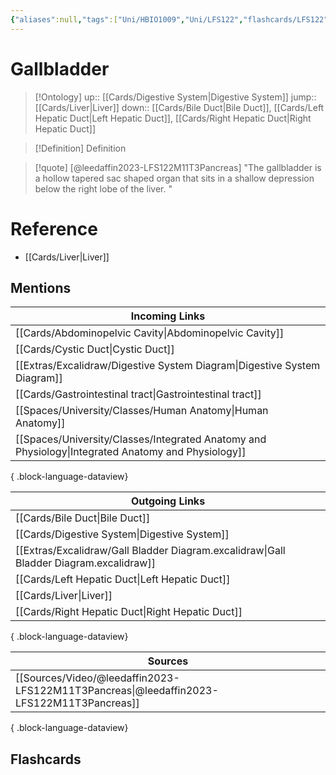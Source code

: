 ```yaml
---
{"aliases":null,"tags":["Uni/HBIO1009","Uni/LFS122","flashcards/LFS122"],"dg-publish":true,"permalink":"/cards/gallbladder/","dgPassFrontmatter":true}
---
```


# Gallbladder

> [!Ontology]
> up:: [[Cards/Digestive System\|Digestive System]]
> jump:: [[Cards/Liver\|Liver]]
> down:: [[Cards/Bile Duct\|Bile Duct]], [[Cards/Left Hepatic Duct\|Left Hepatic Duct]], [[Cards/Right Hepatic Duct\|Right Hepatic Duct]]

> [!Definition] Definition

> [!quote] [@leedaffin2023-LFS122M11T3Pancreas]
> "The gallbladder is a hollow tapered sac shaped organ that sits in a shallow depression below the right lobe of the liver. "

<style> .container {font-family: sans-serif; text-align: center;} .button-wrapper button {z-index: 1;height: 40px; width: 100px; margin: 10px;padding: 5px;} .excalidraw .App-menu_top .buttonList { display: flex;} .excalidraw-wrapper { height: 800px; margin: 50px; position: relative;} :root[dir="ltr"] .excalidraw .layer-ui__wrapper .zen-mode-transition.App-menu_bottom--transition-left {transform: none;} </style><script src="https://cdn.jsdelivr.net/npm/react@17/umd/react.production.min.js"></script><script src="https://cdn.jsdelivr.net/npm/react-dom@17/umd/react-dom.production.min.js"></script><script type="text/javascript" src="https://cdn.jsdelivr.net/npm/@excalidraw/excalidraw@0/dist/excalidraw.production.min.js"></script><div id="Gall_Bladder_Diagramexcalidraw.md1"></div><script>(function(){const InitialData={"type":"excalidraw","version":2,"source":"https://github.com/zsviczian/obsidian-excalidraw-plugin/releases/tag/1.9.23","elements":[{"type":"image","version":585,"versionNonce":560363609,"isDeleted":false,"id":"a4GSiVSAETIYL_67J8zXQ","fillStyle":"hachure","strokeWidth":2,"strokeStyle":"solid","roughness":1,"opacity":50,"angle":0,"x":-389.4228049894887,"y":-403.9316306890493,"strokeColor":"transparent","backgroundColor":"transparent","width":949.1284179687499,"height":664.5488755627093,"seed":1526565399,"groupIds":[],"frameId":null,"roundness":null,"boundElements":[],"updated":1696485882987,"link":null,"locked":false,"status":"pending","fileId":"e5e4794193b5947ee65912f5f5269a0194f525eb","scale":[1,1]},{"type":"image","version":202,"versionNonce":1885680855,"isDeleted":false,"id":"mtLnKsOcSZtuJsOvjkFuD","fillStyle":"hachure","strokeWidth":1,"strokeStyle":"solid","roughness":1,"opacity":100,"angle":0,"x":-359.90216064453125,"y":-246.15752792358398,"strokeColor":"transparent","backgroundColor":"transparent","width":721.3259619023812,"height":505.0489984509135,"seed":917708761,"groupIds":[],"frameId":null,"roundness":null,"boundElements":[],"updated":1696485142199,"link":null,"locked":false,"status":"pending","fileId":"569c40dc856d36bf45de774d8ee70b076ab126ac","scale":[1,1]},{"type":"rectangle","version":96,"versionNonce":1848492791,"isDeleted":false,"id":"xxK97zej","fillStyle":"hachure","strokeWidth":1,"strokeStyle":"solid","roughness":1,"opacity":100,"angle":0,"x":-263.8923119234753,"y":-142.73015718574982,"strokeColor":"#1e1e1e","backgroundColor":"transparent","width":168.77987670898438,"height":37,"seed":38625,"groupIds":[],"frameId":null,"roundness":{"type":1},"boundElements":[{"type":"text","id":"wkg4gPtz"},{"id":"8mpPRV3ibglJaG3HgLCYq","type":"arrow"}],"updated":1696485688871,"link":null,"locked":false},{"type":"text","version":97,"versionNonce":1342750615,"isDeleted":false,"id":"wkg4gPtz","fillStyle":"hachure","strokeWidth":1,"strokeStyle":"solid","roughness":1,"opacity":100,"angle":0,"x":-238.0723198580456,"y":-136.73015718574982,"strokeColor":"#1e1e1e","backgroundColor":"transparent","width":117.139892578125,"height":25,"seed":66789,"groupIds":[],"frameId":null,"roundness":{"type":1},"boundElements":[],"updated":1696485678924,"link":"[[Cards/Cystic Duct\|Cystic Duct]]","locked":false,"fontSize":20,"fontFamily":1,"text":"Cystic Duct","rawText":"[[Cards/Cystic Duct\|Cystic Duct]]","textAlign":"center","verticalAlign":"middle","containerId":"xxK97zej","originalText":"Cystic Duct","lineHeight":1.25,"baseline":16},{"type":"arrow","version":248,"versionNonce":319415093,"isDeleted":false,"id":"8mpPRV3ibglJaG3HgLCYq","fillStyle":"hachure","strokeWidth":2,"strokeStyle":"solid","roughness":1,"opacity":100,"angle":0,"x":-93.04959143213478,"y":-127.0377927573331,"strokeColor":"#1e1e1e","backgroundColor":"transparent","width":166.20358386671683,"height":81.83869511248118,"seed":1906398777,"groupIds":[],"frameId":null,"roundness":{"type":2},"boundElements":[],"updated":1696978849087,"link":null,"locked":false,"startBinding":{"elementId":"xxK97zej","gap":2.06284378235614,"focus":-0.6374215625615705},"endBinding":null,"lastCommittedPoint":null,"startArrowhead":null,"endArrowhead":"arrow","points":[[0,0],[119.02546710278614,32.74271402014308],[166.20358386671683,81.83869511248118]]},{"type":"rectangle","version":75,"versionNonce":945202711,"isDeleted":false,"id":"XiwwQ8BU","fillStyle":"hachure","strokeWidth":1,"strokeStyle":"solid","roughness":1,"opacity":100,"angle":0,"x":174.25480780544046,"y":-191.04255349952058,"strokeColor":"#1e1e1e","backgroundColor":"transparent","width":260.5198059082031,"height":37,"seed":21111,"groupIds":[],"frameId":null,"roundness":{"type":1},"boundElements":[{"type":"text","id":"DBzdS6q2"},{"id":"lZZmVPNQbVUUlp9MNqlAq","type":"arrow"}],"updated":1696485734167,"link":null,"locked":false},{"type":"text","version":76,"versionNonce":39182743,"isDeleted":false,"id":"DBzdS6q2","fillStyle":"hachure","strokeWidth":1,"strokeStyle":"solid","roughness":1,"opacity":100,"angle":0,"x":200.07479987087015,"y":-185.04255349952058,"strokeColor":"#1e1e1e","backgroundColor":"transparent","width":208.87982177734375,"height":25,"seed":54848,"groupIds":[],"frameId":null,"roundness":{"type":1},"boundElements":[],"updated":1696485727006,"link":"[[Cards/Common Hepatic Duct\|Common Hepatic Duct]]","locked":false,"fontSize":20,"fontFamily":1,"text":"Common Hepatic Duct","rawText":"[[Cards/Common Hepatic Duct\|Common Hepatic Duct]]","textAlign":"center","verticalAlign":"middle","containerId":"XiwwQ8BU","originalText":"Common Hepatic Duct","lineHeight":1.25,"baseline":16},{"type":"arrow","version":98,"versionNonce":1051833493,"isDeleted":false,"id":"lZZmVPNQbVUUlp9MNqlAq","fillStyle":"hachure","strokeWidth":2,"strokeStyle":"solid","roughness":1,"opacity":100,"angle":0,"x":212.59035115069662,"y":-152.4235643593662,"strokeColor":"#1e1e1e","backgroundColor":"transparent","width":113.98866952183744,"height":83.9267225150603,"seed":2034209849,"groupIds":[],"frameId":null,"roundness":{"type":2},"boundElements":[],"updated":1696978849102,"link":null,"locked":false,"startBinding":{"elementId":"XiwwQ8BU","gap":1.6189891401543832,"focus":0.48100787507264847},"endBinding":null,"lastCommittedPoint":null,"startArrowhead":null,"endArrowhead":"arrow","points":[[0,0],[-45.739746093750114,45.34798128059117],[-113.98866952183744,83.9267225150603]]},{"type":"rectangle","version":258,"versionNonce":141174711,"isDeleted":false,"id":"uzSMcz5W","fillStyle":"hachure","strokeWidth":1,"strokeStyle":"solid","roughness":1,"opacity":100,"angle":0,"x":-272.4226148674,"y":-251.50916553554964,"strokeColor":"#1e1e1e","backgroundColor":"transparent","width":239.95982360839844,"height":37,"seed":11983,"groupIds":[],"frameId":null,"roundness":{"type":1},"boundElements":[{"type":"text","id":"xHZrDX16"},{"id":"SYzV_GMwEEWFvdxi-VAon","type":"arrow"}],"updated":1696485978809,"link":null,"locked":false},{"type":"text","version":259,"versionNonce":777656535,"isDeleted":false,"id":"xHZrDX16","fillStyle":"hachure","strokeWidth":1,"strokeStyle":"solid","roughness":1,"opacity":100,"angle":0,"x":-246.6026228019703,"y":-245.50916553554964,"strokeColor":"#1e1e1e","backgroundColor":"transparent","width":188.31983947753906,"height":25,"seed":57356,"groupIds":[],"frameId":null,"roundness":{"type":1},"boundElements":[],"updated":1696485978809,"link":"[[Cards/Right Hepatic Duct\|Right Hepatic Duct]]","locked":false,"fontSize":20,"fontFamily":1,"text":"Right Hepatic Duct","rawText":"[[Cards/Right Hepatic Duct\|Right Hepatic Duct]]","textAlign":"center","verticalAlign":"middle","containerId":"uzSMcz5W","originalText":"Right Hepatic Duct","lineHeight":1.25,"baseline":16},{"type":"arrow","version":396,"versionNonce":1008228853,"isDeleted":false,"id":"SYzV_GMwEEWFvdxi-VAon","fillStyle":"hachure","strokeWidth":2,"strokeStyle":"solid","roughness":1,"opacity":100,"angle":0,"x":-102.55263767234578,"y":-213.15430926380972,"strokeColor":"#1e1e1e","backgroundColor":"transparent","width":89.70260832199119,"height":60.64225755019211,"seed":1254511033,"groupIds":[],"frameId":null,"roundness":{"type":2},"boundElements":[],"updated":1696978849116,"link":null,"locked":false,"startBinding":{"elementId":"uzSMcz5W","gap":1.3548562717399193,"focus":-0.13926859771588043},"endBinding":null,"lastCommittedPoint":null,"startArrowhead":null,"endArrowhead":"arrow","points":[[0,0],[89.70260832199119,60.64225755019211]]},{"type":"rectangle","version":222,"versionNonce":197132119,"isDeleted":false,"id":"6DkA5FKm","fillStyle":"hachure","strokeWidth":1,"strokeStyle":"solid","roughness":1,"opacity":100,"angle":0,"x":178.22253031898248,"y":-305.2268980179616,"strokeColor":"#1e1e1e","backgroundColor":"transparent","width":234.75982666015625,"height":37,"seed":86433,"groupIds":[],"frameId":null,"roundness":{"type":1},"boundElements":[{"type":"text","id":"af2zt18X"},{"id":"in9ZdIy6qWC6LFbYuH7fZ","type":"arrow"}],"updated":1696486052617,"link":null,"locked":false},{"type":"text","version":223,"versionNonce":1378616535,"isDeleted":false,"id":"af2zt18X","fillStyle":"hachure","strokeWidth":1,"strokeStyle":"solid","roughness":1,"opacity":100,"angle":0,"x":204.04252238441217,"y":-299.2268980179616,"strokeColor":"#1e1e1e","backgroundColor":"transparent","width":183.11984252929688,"height":25,"seed":18969,"groupIds":[],"frameId":null,"roundness":{"type":1},"boundElements":[],"updated":1696486045149,"link":"[[Cards/Left Hepatic Duct\|Left Hepatic Duct]]","locked":false,"fontSize":20,"fontFamily":1,"text":"Left Hepatic Duct","rawText":"[[Cards/Left Hepatic Duct\|Left Hepatic Duct]]","textAlign":"center","verticalAlign":"middle","containerId":"6DkA5FKm","originalText":"Left Hepatic Duct","lineHeight":1.25,"baseline":16},{"type":"arrow","version":116,"versionNonce":339956565,"isDeleted":false,"id":"in9ZdIy6qWC6LFbYuH7fZ","fillStyle":"hachure","strokeWidth":2,"strokeStyle":"solid","roughness":1,"opacity":100,"angle":0,"x":175.5766835225698,"y":-280.2415736217986,"strokeColor":"#1e1e1e","backgroundColor":"transparent","width":91.27181222346996,"height":67.33093328967948,"seed":1240214777,"groupIds":[],"frameId":null,"roundness":{"type":2},"boundElements":[],"updated":1696978849131,"link":null,"locked":false,"startBinding":{"elementId":"6DkA5FKm","gap":2.645846796412684,"focus":0.7808229483092567},"endBinding":null,"lastCommittedPoint":null,"startArrowhead":null,"endArrowhead":"arrow","points":[[0,0],[-91.27181222346996,67.33093328967948]]},{"id":"Z6p8c8uv","type":"rectangle","x":229.0034340241831,"y":53.96735314333068,"width":145.05990600585938,"height":37,"angle":0,"strokeColor":"#1e1e1e","backgroundColor":"transparent","fillStyle":"hachure","strokeWidth":1,"strokeStyle":"solid","roughness":1,"opacity":100,"roundness":{"type":1},"seed":4463,"version":59,"versionNonce":908515317,"updated":1696978867859,"isDeleted":false,"groupIds":[],"boundElements":[{"type":"text","id":"m4GjceI8"},{"id":"EWozBXgaJtOBJH2qZURus","type":"arrow"}],"link":null,"locked":false},{"text":"Bile Duct","fontSize":20,"fontFamily":1,"textAlign":"center","verticalAlign":"middle","baseline":16,"id":"m4GjceI8","type":"text","x":254.82342608961278,"y":59.96735314333068,"width":93.419921875,"height":25,"angle":0,"strokeColor":"#1e1e1e","backgroundColor":"transparent","fillStyle":"hachure","strokeWidth":1,"strokeStyle":"solid","roughness":1,"opacity":100,"roundness":{"type":1},"seed":32332,"version":60,"versionNonce":1968838421,"updated":1696978861845,"isDeleted":false,"groupIds":[],"boundElements":[],"link":"[[Cards/Bile Duct\|Bile Duct]]","locked":false,"containerId":"Z6p8c8uv","originalText":"Bile Duct","rawText":"[[Cards/Bile Duct\|Bile Duct]]","lineHeight":1.25},{"id":"EWozBXgaJtOBJH2qZURus","type":"arrow","x":228.5505531648081,"y":73.06989220583068,"width":119.6131591796875,"height":38.50750732421875,"angle":0,"strokeColor":"#1e1e1e","backgroundColor":"transparent","fillStyle":"hachure","strokeWidth":2,"strokeStyle":"solid","roughness":1,"opacity":100,"groupIds":[],"frameId":null,"roundness":{"type":2},"seed":743604571,"version":84,"versionNonce":137884309,"isDeleted":false,"boundElements":null,"updated":1696978867859,"link":null,"locked":false,"points":[[0,0],[-119.6131591796875,38.50750732421875]],"lastCommittedPoint":null,"startBinding":{"elementId":"Z6p8c8uv","focus":0.5470294967168087,"gap":1},"endBinding":null,"startArrowhead":null,"endArrowhead":"arrow"}],"appState":{"theme":"dark","viewBackgroundColor":"#ffffff","currentItemStrokeColor":"#1e1e1e","currentItemBackgroundColor":"transparent","currentItemFillStyle":"hachure","currentItemStrokeWidth":2,"currentItemStrokeStyle":"solid","currentItemRoughness":1,"currentItemOpacity":100,"currentItemFontFamily":1,"currentItemFontSize":20,"currentItemTextAlign":"left","currentItemStartArrowhead":null,"currentItemEndArrowhead":"arrow","scrollX":423.69288555589503,"scrollY":587.7060210326947,"zoom":{"value":1},"currentItemRoundness":"round","gridSize":null,"gridColor":{"Bold":"#C9C9C9FF","Regular":"#EDEDEDFF"},"currentStrokeOptions":null,"previousGridSize":null,"frameRendering":{"enabled":true,"clip":true,"name":true,"outline":true}},"files":{}};InitialData.scrollToContent=true;App=()=>{const e=React.useRef(null),t=React.useRef(null),[n,i]=React.useState({width:void 0,height:void 0});return React.useEffect(()=>{i({width:t.current.getBoundingClientRect().width,height:t.current.getBoundingClientRect().height});const e=()=>{i({width:t.current.getBoundingClientRect().width,height:t.current.getBoundingClientRect().height})};return window.addEventListener("resize",e),()=>window.removeEventListener("resize",e)},[t]),React.createElement(React.Fragment,null,React.createElement("div",{className:"excalidraw-wrapper",ref:t},React.createElement(ExcalidrawLib.Excalidraw,{ref:e,width:n.width,height:n.height,initialData:InitialData,viewModeEnabled:!0,zenModeEnabled:!0,gridModeEnabled:!1})))},excalidrawWrapper=document.getElementById("Gall_Bladder_Diagramexcalidraw.md1");ReactDOM.render(React.createElement(App),excalidrawWrapper);})();</script>

# Reference

- [[Cards/Liver\|Liver]]

## Mentions

| Incoming Links                                                                                        |
| ----------------------------------------------------------------------------------------------------- |
| [[Cards/Abdominopelvic Cavity\|Abdominopelvic Cavity]]                                             |
| [[Cards/Cystic Duct\|Cystic Duct]]                                                                 |
| [[Extras/Excalidraw/Digestive System Diagram\|Digestive System Diagram]]                           |
| [[Cards/Gastrointestinal tract\|Gastrointestinal tract]]                                           |
| [[Spaces/University/Classes/Human Anatomy\|Human Anatomy]]                                         |
| [[Spaces/University/Classes/Integrated Anatomy and Physiology\|Integrated Anatomy and Physiology]] |

{ .block-language-dataview}

| Outgoing Links                                                                            |
| ----------------------------------------------------------------------------------------- |
| [[Cards/Bile Duct\|Bile Duct]]                                                         |
| [[Cards/Digestive System\|Digestive System]]                                           |
| [[Extras/Excalidraw/Gall Bladder Diagram.excalidraw\|Gall Bladder Diagram.excalidraw]] |
| [[Cards/Left Hepatic Duct\|Left Hepatic Duct]]                                         |
| [[Cards/Liver\|Liver]]                                                                 |
| [[Cards/Right Hepatic Duct\|Right Hepatic Duct]]                                       |

{ .block-language-dataview}

| Sources                                                                                     |
| ------------------------------------------------------------------------------------------- |
| [[Sources/Video/@leedaffin2023-LFS122M11T3Pancreas\|@leedaffin2023-LFS122M11T3Pancreas]] |

{ .block-language-dataview}

## Flashcards